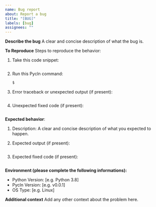 ```yaml
---
name: Bug report
about: Report a bug
title: "[BUG]"
labels: [bug]
assignees: ""
---
```


**Describe the bug** A clear and concise description of what the bug is.

**To Reproduce** Steps to reproduce the behavior:

1. Take this code snippet:

   ```python

   ```

2. Run this Pycln command:
   ```bash
   $
   ```
3. Error traceback or unexpected output (if present):

   ```bash

   ```

4. Unexpected fixed code (if present):

   >

   ```python

   ```

**Expected behavior**:

1.  Description: A clear and concise description of what you expected to happen.
2.  Expected output (if present):

    ```bash

    ```

3.  Expected fixed code (if present):

    >

    ```python

    ```

**Environment (please complete the following informations):**

- Python Version: [e.g. Python 3.8]
- Pycln Version: [e.g. v0.0.1]
- OS Type: [e.g. Linux]

**Additional context** Add any other context about the problem here.
